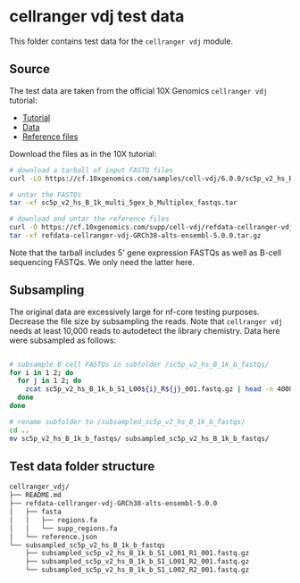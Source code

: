# cellranger vdj test data

This folder contains test data for the `cellranger vdj` module.

## Source

The test data are taken from the official 10X Genomics `cellranger vdj` tutorial:
- [Tutorial](https://support.10xgenomics.com/single-cell-vdj/software/pipelines/latest/tutorial/tutorial-vdj)
- [Data](https://www.10xgenomics.com/resources/datasets/human-b-cells-from-a-healthy-donor-1-k-cells-2-standard-6-0-0)
- [Reference files](https://support.10xgenomics.com/single-cell-vdj/software/pipelines/latest/tutorial/tutorial-vdj#download:~:text=https%3A//cf.10xgenomics.com/supp/cell%2Dvdj/refdata%2Dcellranger%2Dvdj%2DGRCh38%2Dalts%2Densembl%2D5.0.0.tar.gz)

Download the files as in the 10X tutorial:
```bash
# download a tarball of input FASTQ files
curl -LO https://cf.10xgenomics.com/samples/cell-vdj/6.0.0/sc5p_v2_hs_B_1k_multi_5gex_b_Multiplex/sc5p_v2_hs_B_1k_multi_5gex_b_Multiplex_fastqs.tar

# untar the FASTQs
tar -xf sc5p_v2_hs_B_1k_multi_5gex_b_Multiplex_fastqs.tar

# download and untar the reference files
curl -O https://cf.10xgenomics.com/supp/cell-vdj/refdata-cellranger-vdj-GRCh38-alts-ensembl-5.0.0.tar.gz
tar -xf refdata-cellranger-vdj-GRCh38-alts-ensembl-5.0.0.tar.gz
```

Note that the tarball includes 5' gene expression FASTQs as well as B-cell sequencing FASTQs.
We only need the latter here.

## Subsampling

The original data are excessively large for nf-core testing purposes.
Decrease the file size by subsampling the reads. 
Note that `cellranger vdj` needs at least 10,000 reads to autodetect the library chemistry.
Data here were subsampled as follows:

```bash

# subsample B cell FASTQs in subfolder /sc5p_v2_hs_B_1k_b_fastqs/
for i in 1 2; do
  for j in 1 2; do
    zcat sc5p_v2_hs_B_1k_b_S1_L00${i}_R${j}_001.fastq.gz | head -n 40000 | gzip -c > subsampled_sc5p_v2_hs_B_1k_b_S1_L00${i}_R${j}_001.fastq.gz
  done
done

# rename subfolder to /subsampled_sc5p_v2_hs_B_1k_b_fastqs/
cd ..
mv sc5p_v2_hs_B_1k_b_fastqs/ subsampled_sc5p_v2_hs_B_1k_b_fastqs/
```

## Test data folder structure

```bash
cellranger_vdj/
├── README.md
├── refdata-cellranger-vdj-GRCh38-alts-ensembl-5.0.0
│   ├── fasta
│   │   ├── regions.fa
│   │   └── supp_regions.fa
│   └── reference.json
└── subsampled_sc5p_v2_hs_B_1k_b_fastqs
    ├── subsampled_sc5p_v2_hs_B_1k_b_S1_L001_R1_001.fastq.gz
    ├── subsampled_sc5p_v2_hs_B_1k_b_S1_L001_R2_001.fastq.gz
    └── subsampled_sc5p_v2_hs_B_1k_b_S1_L002_R2_001.fastq.gz
```
